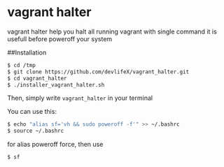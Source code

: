 # vagrant halter
vagrant halter help you halt all running vagrant with single command
it is usefull before poweroff your system 

##Installation
```bash
$ cd /tmp
$ git clone https://github.com/devlifeX/vagrant_halter.git
$ cd vagrant_halter
$ ./installer_vagrant_halter.sh
```
Then, simply write ``vagrant_halter`` in your terminal

You can use this:
```bash
$ echo "alias sf='vh && sudo poweroff -f'" >> ~/.bashrc
$ source ~/.bashrc
```
for alias poweroff force, then use
```bash
$ sf
```
